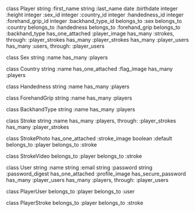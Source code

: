 class Player
    string :first_name
    string :last_name
    date :birthdate
    integer :height
    integer :sex_id
    integer :country_id
    integer :handedness_id
    integer :forehand_grip_id
    integer :backhand_type_id
    belongs_to :sex
    belongs_to :country
    belongs_to :handedness
    belongs_to :forehand_grip
    belongs_to :backhand_type
    has_one_attached :player_image
    has_many :strokes, through: :player_strokes
    has_many :player_strokes
    has_many :player_users
    has_many :users, through: :player_users

class Sex
    string :name
    has_many :players

class Country
    string :name
    has_one_attached :flag_image
    has_many :players

class Handedness
    string :name
    has_many :players

class ForehandGrip
    string :name
    has_many :players

class BackhandType
    string :name
    has_many :players

class Stroke
    string :name
    has_many :players, through: :player_strokes
    has_many :player_strokes

class StrokePhoto
    has_one_attached :stroke_image
    boolean :default
    belongs_to :player
    belongs_to :stroke

class StrokeVideo
    belongs_to :player
    belongs_to :stroke

class User
    string :name
    string :email
    string :password
    string :password_digest
    has_one_attached :profile_image
    has_secure_password
    has_many :player_users
    has_many :players, through: :player_users

class PlayerUser
    belongs_to :player
    belongs_to :user

class PlayerStroke
    belongs_to :player
    belongs_to :stroke



